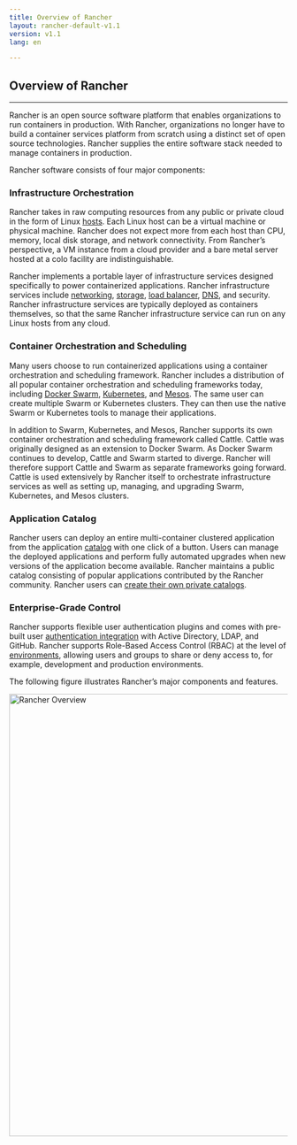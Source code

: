 ```yaml
---
title: Overview of Rancher
layout: rancher-default-v1.1
version: v1.1
lang: en

---
```


## Overview of Rancher
---

Rancher is an open source software platform that enables organizations to run containers in production. With Rancher, organizations no longer have to build a container services platform from scratch using a distinct set of open source technologies. Rancher supplies the entire software stack needed to manage containers in production.

Rancher software consists of four major components:

### Infrastructure Orchestration

Rancher takes in raw computing resources from any public or private cloud in the form of Linux [hosts]({{site.baseurl}}/rancher/{{page.version}}/{{page.lang}}/hosts/). Each Linux host can be a virtual machine or physical machine. Rancher does not expect more from each host than CPU, memory, local disk storage, and network connectivity. From Rancher’s perspective, a VM instance from a cloud provider and a bare metal server hosted at a colo facility are indistinguishable. 

Rancher implements a portable layer of infrastructure services designed specifically to power containerized applications. Rancher infrastructure services include [networking]({{site.baseurl}}/rancher/{{page.version}}/{{page.lang}}/rancher-services/networking), [storage]({{site.baseurl}}/rancher/{{page.version}}/{{page.lang}}/rancher-services/storage-service/), [load balancer]({{site.baseurl}}/rancher/{{page.version}}/{{page.lang}}/rancher-services/load-balancer/), [DNS]({{site.baseurl}}/rancher/{{page.version}}/{{page.lang}}/rancher-services/dns-service/), and security. Rancher infrastructure services are typically deployed as containers themselves, so that the same Rancher infrastructure service can run on any Linux hosts from any cloud.

### Container Orchestration and Scheduling

Many users choose to run containerized applications using a container orchestration and scheduling framework. Rancher includes a distribution of all popular container orchestration and scheduling frameworks today, including [Docker Swarm]({{site.baseurl}}/rancher/{{page.version}}/{{page.lang}}/swarm), [Kubernetes]({{site.baseurl}}/rancher/{{page.version}}/{{page.lang}}/kubernetes), and [Mesos]({{site.baseurl}}/rancher/{{page.version}}/{{page.lang}}/mesos/). The same user can create multiple Swarm or Kubernetes clusters. They can then use the native Swarm or Kubernetes tools to manage their applications.

In addition to Swarm, Kubernetes, and Mesos, Rancher supports its own container orchestration and scheduling framework called Cattle. Cattle was originally designed as an extension to Docker Swarm. As Docker Swarm continues to develop, Cattle and Swarm started to diverge. Rancher will therefore support Cattle and Swarm as separate frameworks going forward. Cattle is used extensively by Rancher itself to orchestrate infrastructure services as well as setting up, managing, and upgrading Swarm, Kubernetes, and Mesos clusters.

### Application Catalog

Rancher users can deploy an entire multi-container clustered application from the application [catalog]({{site.baseurl}}/rancher/{{page.version}}/{{page.lang}}/catalog) with one click of a button. Users can manage the deployed applications and perform fully automated upgrades when new versions of the application become available. Rancher maintains a public catalog consisting of popular applications contributed by the Rancher community. Rancher users can [create their own private catalogs]({{site.baseurl}}/rancher/{{page.version}}/{{page.lang}}/catalog/private-catalog/).

### Enterprise-Grade Control

Rancher supports flexible user authentication plugins and comes with pre-built user [authentication integration]({{site.baseurl}}/rancher/{{page.version}}/{{page.lang}}/configuration/access-control/) with Active Directory, LDAP, and GitHub. Rancher supports Role-Based Access Control (RBAC) at the level of [environments]({{site.baseurl}}/rancher/{{page.version}}/{{page.lang}}/environments/), allowing users and groups to share or deny access to, for example, development and production environments.

The following figure illustrates Rancher’s major components and features.

<img src="{{site.baseurl}}/img/rancher/rancher_overview_2.png" width="800" alt="Rancher Overview">